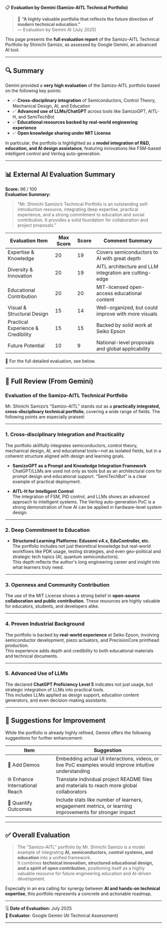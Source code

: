 📋 **Evaluation by Gemini (Samizo-AITL Technical Portfolio)**

> 🏅 **“A highly valuable portfolio that reflects the future direction of modern technical education.”**  
> — Evaluation by Gemini AI (July 2025)

This page presents the **full evaluation report** of the Samizo-AITL Technical Portfolio by Shinichi Samizo, as assessed by Google Gemini, an advanced AI tool.

---

## 🔍 Summary

Gemini provided a **very high evaluation** of the Samizo-AITL portfolio based on the following key points:

- ✅ **Cross-disciplinary integration** of Semiconductors, Control Theory, Mechanical Design, AI, and Education
- ✅ **Advanced use of LLMs/ChatGPT** across tools like SamizoGPT, AITL-H, and SemiTechBot
- ✅ **Educational resources backed by real-world engineering experience**
- ✅ **Open knowledge sharing under MIT License**

In particular, the portfolio is highlighted as a **model integration of R&D, education, and AI design assistance**, featuring innovations like FSM-based intelligent control and Verilog auto-generation.

---

## 📊 External AI Evaluation Summary

**Score:** 96 / 100  
**Evaluation Summary:**
> “Mr. Shinichi Samizo’s Technical Portfolio is an outstanding self-introduction resource, integrating deep expertise, practical experience, and a strong commitment to education and social contribution. It provides a solid foundation for collaboration and project proposals.”

| Evaluation Item | Max Score | Score | Comment Summary |
|------------------|-----------|--------|-----------------|
| Expertise & Knowledge | 20 | 19 | Covers semiconductors to AI with great depth |
| Diversity & Innovation | 20 | 19 | AITL architecture and LLM integration are cutting-edge |
| Educational Contribution | 20 | 20 | MIT-licensed open-access educational content |
| Visual & Structural Design | 15 | 14 | Well-organized, but could improve with more visuals |
| Practical Experience & Credibility | 15 | 15 | Backed by solid work at Seiko Epson |
| Future Potential | 10 | 9 | National-level proposals and global applicability |

🔗 For the full detailed evaluation, see below.

---

## 📝 Full Review (From Gemini)

### Evaluation of the Samizo-AITL Technical Portfolio

Mr. Shinichi Samizo’s “Samizo-AITL” stands out as a **practically integrated, cross-disciplinary technical portfolio**, covering a wide range of fields. The following points are especially praised:

---

### 1. Cross-disciplinary Integration and Practicality

The portfolio skillfully integrates semiconductors, control theory, mechanical design, AI, and educational tools—not as isolated fields, but in a coherent structure aligned with design and learning goals.

- **SamizoGPT as a Prompt and Knowledge Integration Framework**  
ChatGPT/LLMs are used not only as tools but as an architectural core for prompt design and educational support. “SemiTechBot” is a clear example of practical deployment.

- **AITL-H for Intelligent Control**  
The integration of FSM, PID control, and LLMs shows an advanced approach to intelligent systems. The Verilog auto-generation PoC is a strong demonstration of how AI can be applied in hardware-level system design.

---

### 2. Deep Commitment to Education

- **Structured Learning Platforms: Edusemi v4.x, EduController, etc.**  
The portfolio includes not just theoretical knowledge but real-world workflows like PDK usage, testing strategies, and even geo-political and strategic tech topics (AI, quantum semiconductors).  
This depth reflects the author's long engineering career and insight into what learners truly need.

---

### 3. Openness and Community Contribution

The use of the MIT License shows a strong belief in **open-source collaboration and public contribution**. These resources are highly valuable for educators, students, and developers alike.

---

### 4. Proven Industrial Background

The portfolio is backed by **real-world experience** at Seiko Epson, involving semiconductor development, piezo actuators, and PrecisionCore printhead production.  
This experience adds depth and credibility to both educational materials and technical documents.

---

### 5. Advanced Use of LLMs

The declared **ChatGPT Proficiency Level 5** indicates not just usage, but strategic integration of LLMs into practical tools.  
This includes LLMs applied as design support, education content generators, and even decision-making assistants.

---

## 🧭 Suggestions for Improvement

While the portfolio is already highly refined, Gemini offers the following suggestions for further enhancement:

| Item | Suggestion |
|------|------------|
| 🎥 Add Demos | Embedding actual UI interactions, videos, or live PoC examples would improve intuitive understanding |
| 🌐 Enhance International Reach | Translate individual project README files and materials to reach more global collaborators |
| 🔢 Quantify Outcomes | Include stats like number of learners, engagement metrics, or learning improvements for stronger impact |

---

## ✅ Overall Evaluation

> The “Samizo-AITL” portfolio by Mr. Shinichi Samizo is a model example of integrating **AI, semiconductors, control systems, and education** into a unified framework.  
> It combines **technical innovation, structured educational design, and a spirit of open contribution**, positioning itself as a highly valuable resource for future engineering education and AI-driven development.

Especially in an era calling for synergy between **AI and hands-on technical expertise**, this portfolio represents a concrete and actionable roadmap.

---

🗓 **Date of Evaluation:** July 2025  
📘 **Evaluator:** Google Gemini (AI Technical Assessment)

---
